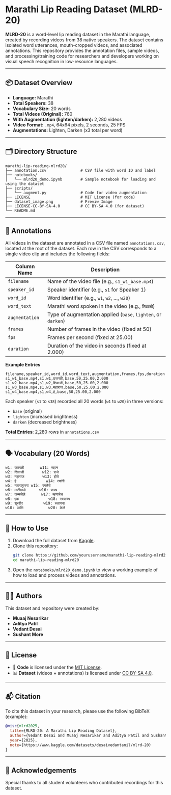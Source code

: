 # Marathi Lip Reading Dataset (MLRD-20)

**MLRD-20** is a word-level lip reading dataset in the Marathi language, created by recording videos from 38 native speakers. The dataset contains isolated word utterances, mouth-cropped videos, and associated annotations. This repository provides the annotation files, sample videos, and processing/training code for researchers and developers working on visual speech recognition in low-resource languages.

---

## 📦 Dataset Overview

- **Language:** Marathi
- **Total Speakers:** 38
- **Vocabulary Size:** 20 words
- **Total Videos (Original):** 760
- **With Augmentation (lighten/darken):** 2,280 videos
- **Video Format:** `.mp4`, 64x64 pixels, 2 seconds, 25 FPS
- **Augmentations:** Lighten, Darken (x3 total per word)

---

## 🗂 Directory Structure

```
marathi-lip-reading-mlrd20/
├── annotation.csv               # CSV file with word ID and label
├── notebooks/
│   └── mlrd20_demo.ipynb        # Sample notebook for loading and using the dataset
├── scripts/
│   └── augment.py               # Code for video augmentation
├── LICENSE                      # MIT License (for code)
├── dataset_image.png            # Previw Image
├── LICENSE-CC-BY-SA-4.0         # CC BY-SA 4.0 (for dataset)
└── README.md
```

---

## 🧾 Annotations

All videos in the dataset are annotated in a CSV file named `annotations.csv`, located at the root of the dataset. Each row in the CSV corresponds to a single video clip and includes the following fields:

| Column Name    | Description                                                   |
|----------------|---------------------------------------------------------------|
| `filename`     | Name of the video file (e.g., `s1_w1_base.mp4`)               |
| `speaker_id`   | Speaker identifier (e.g., `s1` for Speaker 1)                 |
| `word_id`      | Word identifier (e.g., `w1`, `w2`, ..., `w20`)                |
| `word_text`    | Marathi word spoken in the video (e.g., `शिवाजी`)             |
| `augmentation` | Type of augmentation applied (`base`, `lighten`, or `darken`) |
| `frames`       | Number of frames in the video (fixed at 50)                   |
| `fps`          | Frames per second (fixed at 25.00)                            |
| `duration`     | Duration of the video in seconds (fixed at 2.000)             |

**Example Entries**

```csv
filename,speaker_id,word_id,word_text,augmentation,frames,fps,duration
s1_w1_base.mp4,s1,w1,छत्रपती,base,50,25.00,2.000
s1_w2_base.mp4,s1,w2,शिवाजी,base,50,25.00,2.000
s1_w3_base.mp4,s1,w3,महाराज,base,50,25.00,2.000
s1_w4_base.mp4,s1,w4,हे,base,50,25.00,2.000
```

Each speaker (`s1` to `s38`) recorded all 20 words (`w1` to `w20`) in three versions:

- `base` (original)
- `lighten` (increased brightness)
- `darken` (decreased brightness)

**Total Entries**: 2,280 rows in `annotations.csv`

---

## 🗣 Vocabulary (20 Words)

```
w1: छत्रपती       w11: महान
w2: शिवाजी        w12: राजे
w3: महाराज        w13: होते
w4: हे             w14: त्यांनी
w5: महाराष्ट्राच्या w15: रयतेचे
w6: मातीमध्ये      w16: राज्य
w7: जन्मलेले       w17: म्हणजेच
w8: एक             w18: स्वराज्य
w9: शूरवीर         w19: स्थापना
w10: आणि           w20: केले
```

---

## 🚀 How to Use

1. Download the full dataset from [Kaggle](https://www.kaggle.com/datasets/desaivedantanil/mlrd-20).
2. Clone this repository:
   ```bash
   git clone https://github.com/yourusername/marathi-lip-reading-mlrd20.git
   cd marathi-lip-reading-mlrd20
   ```
3. Open the `notebooks/mlrd20_demo.ipynb` to view a working example of how to load and process videos and annotations.

---

## 👨‍💻 Authors

This dataset and repository were created by:

- **Muaaj Nesarikar**
- **Aditya Patil** 
- **Vedant Desai** 
- **Sushant More**

---

## 📄 License

- 🧠 **Code** is licensed under the [MIT License](LICENSE).
- 📊 **Dataset** (videos + annotations) is licensed under [CC BY-SA 4.0](https://creativecommons.org/licenses/by-sa/4.0/).

---

## 📬 Citation

To cite this dataset in your research, please use the following BibTeX (example):

```bibtex
@misc{mlrd2025,
  title={MLRD-20: A Marathi Lip Reading Dataset},
  author={Vedant Desai and Muaaj Nesarikar and Aditya Patil and Sushant More},
  year={2025},
  note={https://www.kaggle.com/datasets/desaivedantanil/mlrd-20}
}
```

---

## 🙌 Acknowledgements

Special thanks to all student volunteers who contributed recordings for this dataset.
